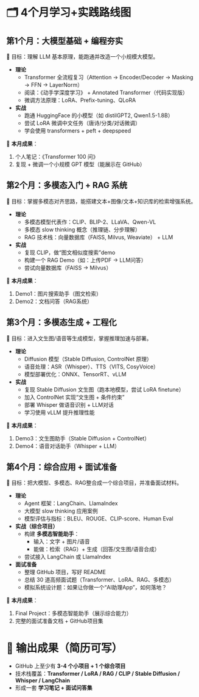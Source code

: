 # **🗂️ 4个月学习+实践路线图**

## **第1个月：大模型基础 + 编程夯实**

🔑 目标：理解 LLM 基本原理，能跑通并改造一个小规模大模型。

- **理论**
  - Transformer 全流程复习（Attention → Encoder/Decoder → Masking → FFN → LayerNorm）
  - 阅读：《动手学深度学习》 + Annotated Transformer（代码实现版）
  - 微调方法原理：LoRA、Prefix-tuning、QLoRA
- **实战**
  - 跑通 HuggingFace 的小模型（如 distilGPT2, Qwen1.5-1.8B）
  - 尝试 LoRA 微调中文任务（唐诗/分类/对话微调）
  - 学会使用 transformers + peft + deepspeed

📌 **本月成果**：

1. 个人笔记：《Transformer 100 问》
2. 复现 + 微调一个小规模 GPT 模型（能展示在 GitHub）

## **第2个月：多模态入门 + RAG 系统**

🔑 目标：掌握多模态对齐思路，能搭建文本+图像/文本+知识库的检索增强系统。

- **理论**
  - 多模态模型代表作：CLIP、BLIP-2、LLaVA、Qwen-VL
  - 多模态 slow thinking 概念（推理链、分步理解）
  - RAG 技术栈：向量数据库（FAISS, Milvus, Weaviate） + LLM
- **实战**
  - 复现 CLIP，做“图文相似度搜索”demo
  - 构建一个 RAG Demo（如：上传PDF → LLM问答）
  - 尝试向量数据库（FAISS → Milvus）

📌 **本月成果**：

1. Demo1：图片搜索助手（图文检索）
2. Demo2：文档问答（RAG系统）

## **第3个月：多模态生成 + 工程化**

🔑 目标：进入文生图/语音等生成模型，掌握推理加速与部署。

- **理论**
  - Diffusion 模型（Stable Diffusion, ControlNet 原理）
  - 语音处理：ASR（Whisper）、TTS（VITS, CosyVoice）
  - 模型部署优化：ONNX、TensorRT、vLLM
- **实战**
  - 复现 Stable Diffusion 文生图（跑本地模型，尝试 LoRA finetune）
  - 加入 ControlNet 实现“文生图 + 条件约束”
  - 部署 Whisper 做语音识别 + LLM对话
  - 学习使用 vLLM 提升推理性能

📌 **本月成果**：

1. Demo3：文生图助手（Stable Diffusion + ControlNet）
2. Demo4：语音对话助手（Whisper + LLM）

## **第4个月：综合应用 + 面试准备**

🔑 目标：把大模型、多模态、RAG整合成一个综合项目，并准备面试材料。

- **理论**
  - Agent 框架：LangChain、LlamaIndex
  - 大模型 slow thinking 应用案例
  - 模型评估与指标：BLEU、ROUGE、CLIP-score、Human Eval
- **实战（综合项目）**
  - 构建 **多模态智能助手**：
    - 输入：文字 + 图片/语音
    - 能做：检索（RAG）+ 生成（回答/文生图/语音合成）
  - 尝试接入 LangChain 或 LlamaIndex
- **面试准备**
  - 整理 GitHub 项目，写好 README
  - 总结 30 道高频面试题（Transformer、LoRA、RAG、多模态）
  - 模拟系统设计题：如果让你做一个“AI助理App”，如何落地？

📌 **本月成果**：

1. Final Project：多模态智能助手（展示综合能力）
2. 完整的面试准备文档 + GitHub项目集

# **🚀 输出成果（简历可写）**

- GitHub 上至少有 **3-4 个小项目 + 1 个综合项目**
- 技术栈覆盖：**Transformer / LoRA / RAG / CLIP / Stable Diffusion / Whisper / LangChain**
- 形成一套 **学习笔记 + 面试问答集**

